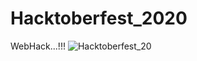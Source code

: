 # Hacktoberfest_2020
WebHack...!!!
![Hacktoberfest_20](https://user-images.githubusercontent.com/64422787/94797524-dc25b500-03fd-11eb-807c-c21105565578.png)
